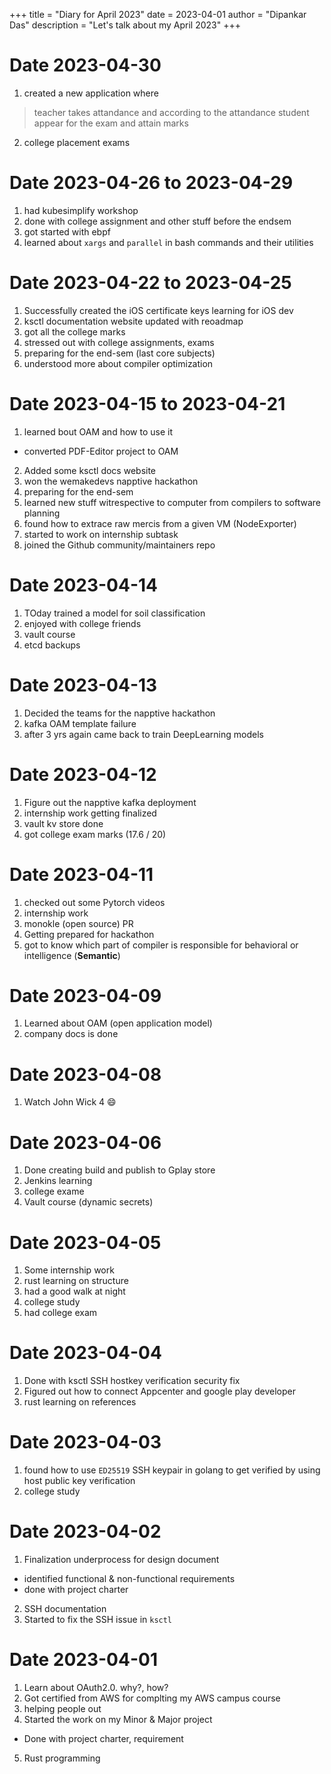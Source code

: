 +++
title = "Diary for April 2023"
date = 2023-04-01
author = "Dipankar Das"
description = "Let's talk about my April 2023"
+++

# Date 2023-04-30
1. created a new application where
> teacher takes attandance and according to the attandance student appear for the exam and attain marks
2. college placement exams

# Date 2023-04-26 to 2023-04-29
1. had kubesimplify workshop
2. done with college assignment and other stuff before the endsem
3. got started with ebpf
4. learned about `xargs` and `parallel` in bash commands and their utilities

# Date 2023-04-22 to 2023-04-25
1. Successfully created the iOS certificate keys learning for iOS dev
2. ksctl documentation website updated with reoadmap
3. got all the college marks
4. stressed out with college assignments, exams
5. preparing for the end-sem (last core subjects)
6. understood more about compiler optimization

# Date 2023-04-15 to 2023-04-21
1. learned bout OAM and how to use it
  - converted PDF-Editor project to OAM
2. Added some ksctl docs website
3. won the wemakedevs napptive hackathon
4. preparing for the end-sem
5. learned new stuff witrespective to computer from compilers to software planning
6. found how to extrace raw mercis from a given VM (NodeExporter)
7. started to work on internship subtask
8. joined the Github community/maintainers repo

# Date 2023-04-14
1. TOday trained a model for soil classification
2. enjoyed with college friends
3. vault course 
4. etcd backups

# Date 2023-04-13
1. Decided the teams for the napptive hackathon
2. kafka OAM template failure
3. after 3 yrs again came back to train DeepLearning models

# Date 2023-04-12
1. Figure out the napptive kafka deployment
2. internship work getting finalized
3. vault kv store done
4. got college exam marks (17.6 / 20)

# Date 2023-04-11
1. checked out some Pytorch videos
2. internship work
3. monokle (open source) PR
4. Getting prepared for hackathon
5. got to know which part of compiler is responsible for behavioral or intelligence (**Semantic**)

# Date 2023-04-09
1. Learned about OAM (open application model)
2. company docs is done

# Date 2023-04-08
1. Watch John Wick 4 😄

# Date 2023-04-06
1. Done creating build and publish to Gplay store
2. Jenkins learning
3. college exame
4. Vault course (dynamic secrets)

# Date 2023-04-05
1. Some internship work
2. rust learning on structure
3. had a good walk at night
4. college study
5. had college exam

# Date 2023-04-04
1. Done with ksctl SSH hostkey verification security fix
2. Figured out how to connect Appcenter and google play developer
3. rust learning on references

# Date 2023-04-03
1. found how to use `ED25519` SSH keypair in golang to get verified by using host public key verification
2. college study

# Date 2023-04-02
1. Finalization underprocess for design document
  - identified functional & non-functional requirements
  - done with project charter
2. SSH documentation
3. Started to fix the SSH issue in `ksctl`

# Date 2023-04-01
1. Learn about OAuth2.0. why?, how?
2. Got certified from AWS for complting my AWS campus course
3. helping people out
4. Started the work on my Minor & Major project
  - Done with project charter, requirement
5. Rust programming
